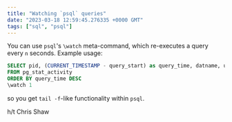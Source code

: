 ```yaml
---
title: "Watching `psql` queries"
date: "2023-03-18 12:59:45.276335 +0000 GMT"
tags: ["sql", "psql"]
---
```


You can use `psql`'s `\watch` meta-command,  which re-executes a query every `n` seconds. Example usage:

```sql
SELECT pid, (CURRENT_TIMESTAMP - query_start) as query_time, datname, usename, query
FROM pg_stat_activity
ORDER BY query_time DESC
\watch 1
```

so you get `tail -f`-like functionality within `psql`.

h/t Chris Shaw
